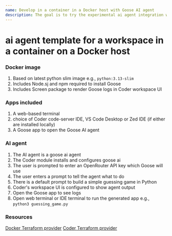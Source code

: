 ```yaml
---
name: Develop in a container in a Docker host with Goose AI agent
description: The goal is to try the experimental ai agent integration with Goose AI agent
---
```


# ai agent template for a workspace in a container on a Docker host

### Docker image
1. Based on latest python slim image e.g., `python:3.13-slim`
1. Includes Node.sj and npm required to install Goose
1. Includes Screen package to render Goose logs in Coder workspace UI

### Apps included
1. A web-based terminal
1. choice of Coder code-server IDE, VS Code Desktop or Zed IDE (if either are installed locally)
1. A Goose app to open the Goose AI agent

### AI agent
1. The AI agent is a goose ai agent
1. The Coder module installs and configures goose ai
1. The user is prompted to enter an OpenRouter API key which Goose will use
1. The user enters a prompt to tell the agent what to do
1. There is a default prompt to build a simple guessing game in Python
1. Coder's workspace UI is configured to show agent output
1. Open the Goose app to see logs
1. Open web terminal or IDE terminal to run the generated app e.g., `python3 guessing_game.py`

### Resources

[Docker Terraform provider](https://registry.terraform.io/providers/kreuzwerker/docker/latest/docs)
[Coder Terraform provider](https://registry.terraform.io/providers/coder/coder/latest/docs)